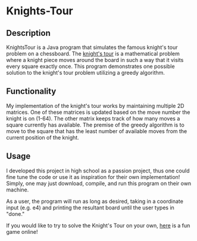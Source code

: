 # Knights-Tour

## Description
KnightsTour is a Java program that simulates the famous knight's tour problem on a chessboard. The [knight's tour](https://en.wikipedia.org/wiki/Knight%27s_tour) is a mathematical problem where a knight piece moves around the board in such a way that it visits every square exactly once. This program demonstrates one possible solution to the knight's tour problem utilizing a greedy algorithm.

## Functionality
My implementation of the knight's tour works by maintaining multiple 2D matrices. One of these matrices is updated based on the move number the knight is on (1-64). The other matrix keeps track of how many moves a square currently has available. The premise of the greedy algorithm is to move to the square that has the least number of available moves from the current position of the knight.

## Usage
I developed this project in high school as a passion project, thus one could fine tune the code or use it as inspiration for their own implementation! Simply, one may just download, compile, and run this program on their own machine.

As a user, the program will run as long as desired, taking in a coordinate input (e.g. e4) and printing the resultant board until the user types in "done."

If you would like to try to solve the Knight's Tour on your own, [here](https://www.maths-resources.com/knights/) is a fun game online!
